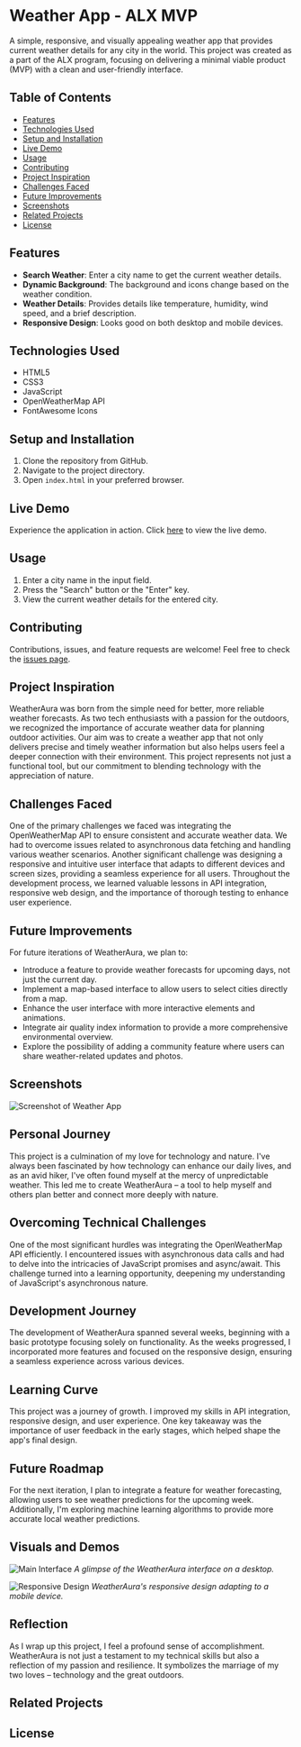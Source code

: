 # Weather App - ALX MVP

A simple, responsive, and visually appealing weather app that provides current weather details for any city in the world. This project was created as a part of the ALX program, focusing on delivering a minimal viable product (MVP) with a clean and user-friendly interface.

## Table of Contents

- [Features](#features)
- [Technologies Used](#technologies-used)
- [Setup and Installation](#setup-and-installation)
- [Live Demo](#live-demo)
- [Usage](#usage)
- [Contributing](#contributing)
- [Project Inspiration](#project-inspiration)
- [Challenges Faced](#challenges-faced)
- [Future Improvements](#future-improvements)
- [Screenshots](#screenshots)
- [Related Projects](#related-projects)
- [License](#license)

## Features

- **Search Weather**: Enter a city name to get the current weather details.
- **Dynamic Background**: The background and icons change based on the weather condition.
- **Weather Details**: Provides details like temperature, humidity, wind speed, and a brief description.
- **Responsive Design**: Looks good on both desktop and mobile devices.

## Technologies Used

- HTML5
- CSS3
- JavaScript
- OpenWeatherMap API
- FontAwesome Icons

## Setup and Installation

1. Clone the repository from GitHub.
2. Navigate to the project directory.
3. Open `index.html` in your preferred browser.

## Live Demo

Experience the application in action. Click [here](https://paulkelvin.github.io/WEATHER-APP_ALX_PROJECTMVP/) to view the live demo.

## Usage

1. Enter a city name in the input field.
2. Press the "Search" button or the "Enter" key.
3. View the current weather details for the entered city.

## Contributing

Contributions, issues, and feature requests are welcome! Feel free to check the [issues page](#).

## Project Inspiration

WeatherAura was born from the simple need for better, more reliable weather forecasts. As two tech enthusiasts with a passion for the outdoors, we recognized the importance of accurate weather data for planning outdoor activities. Our aim was to create a weather app that not only delivers precise and timely weather information but also helps users feel a deeper connection with their environment. This project represents not just a functional tool, but our commitment to blending technology with the appreciation of nature.

## Challenges Faced

One of the primary challenges we faced was integrating the OpenWeatherMap API to ensure consistent and accurate weather data. We had to overcome issues related to asynchronous data fetching and handling various weather scenarios. Another significant challenge was designing a responsive and intuitive user interface that adapts to different devices and screen sizes, providing a seamless experience for all users. Throughout the development process, we learned valuable lessons in API integration, responsive web design, and the importance of thorough testing to enhance user experience.

## Future Improvements

For future iterations of WeatherAura, we plan to:

- Introduce a feature to provide weather forecasts for upcoming days, not just the current day.
- Implement a map-based interface to allow users to select cities directly from a map.
- Enhance the user interface with more interactive elements and animations.
- Integrate air quality index information to provide a more comprehensive environmental overview.
- Explore the possibility of adding a community feature where users can share weather-related updates and photos.

## Screenshots

![Screenshot of Weather App](#https://github.com/Paulkelvin/WEATHER-APP_ALX_PROJECTMVP/blob/main/Screenshot_20231102_123226_Chrome.jpg)

## Personal Journey

This project is a culmination of my love for technology and nature. I've always been fascinated by how technology can enhance our daily lives, and as an avid hiker, I've often found myself at the mercy of unpredictable weather. This led me to create WeatherAura – a tool to help myself and others plan better and connect more deeply with nature.

## Overcoming Technical Challenges

One of the most significant hurdles was integrating the OpenWeatherMap API efficiently. I encountered issues with asynchronous data calls and had to delve into the intricacies of JavaScript promises and async/await. This challenge turned into a learning opportunity, deepening my understanding of JavaScript's asynchronous nature.

## Development Journey

The development of WeatherAura spanned several weeks, beginning with a basic prototype focusing solely on functionality. As the weeks progressed, I incorporated more features and focused on the responsive design, ensuring a seamless experience across various devices.

## Learning Curve

This project was a journey of growth. I improved my skills in API integration, responsive design, and user experience. One key takeaway was the importance of user feedback in the early stages, which helped shape the app's final design.

## Future Roadmap

For the next iteration, I plan to integrate a feature for weather forecasting, allowing users to see weather predictions for the upcoming week. Additionally, I'm exploring machine learning algorithms to provide more accurate local weather predictions.

## Visuals and Demos

![Main Interface](#https://github.com/Paulkelvin/WEATHER-APP_ALX_PROJECTMVP/blob/main/weatherAuraDesktop.PNG)
_A glimpse of the WeatherAura interface on a desktop._

![Responsive Design](#https://github.com/Paulkelvin/WEATHER-APP_ALX_PROJECTMVP/blob/main/Screenshot_20231102_123226_Chrome.jpg)
_WeatherAura's responsive design adapting to a mobile device._

## Reflection

As I wrap up this project, I feel a profound sense of accomplishment. WeatherAura is not just a testament to my technical skills but also a reflection of my passion and resilience. It symbolizes the marriage of my two loves – technology and the great outdoors.

## Related Projects

## License
